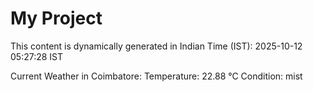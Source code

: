 # My Project

This content is dynamically generated in Indian Time (IST): 2025-10-12 05:27:28 IST


Current Weather in Coimbatore:
Temperature: 22.88 °C
Condition: mist
